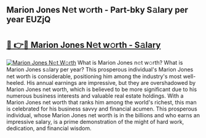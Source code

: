 ## Marion Jones N𝚎t w𝚘rth - Part-bky S𝚊lary per year EUZjQ

# <h2><a href="http://gc50kfb.nevu.top/?p=Marion+Jones">🔗 👉🔴 Marion Jones N𝚎t w𝚘rth - S𝚊lary</a></h2>

[![Marion Jones N𝚎t W𝚘rth](https://i.imgur.com/Oavwk0R.jpeg)](http://gc50kfb.nevu.top/?p=Marion+Jones)
What is Marion Jones n𝚎t w𝚘rth? What is Marion Jones s𝚊lary per year?
This prosperous individual's Marion Jones net worth is considerable, positioning him among the industry's most well-heeled. His annual earnings are impressive, but they are overshadowed by Marion Jones net worth, which is believed to be more significant due to his numerous business interests and valuable real estate holdings. With a Marion Jones net worth that ranks him among the world's richest, this man is celebrated for his business savvy and financial acumen. This prosperous individual, whose Marion Jones net worth is in the billions and who earns an impressive salary, is a prime demonstration of the might of hard work, dedication, and financial wisdom.
